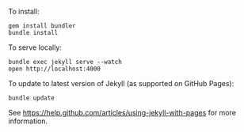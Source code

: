 To install:

    gem install bundler
    bundle install

To serve locally:

    bundle exec jekyll serve --watch
    open http://localhost:4000

To update to latest version of Jekyll (as supported on GitHub Pages):

    bundle update

See https://help.github.com/articles/using-jekyll-with-pages for more information.

